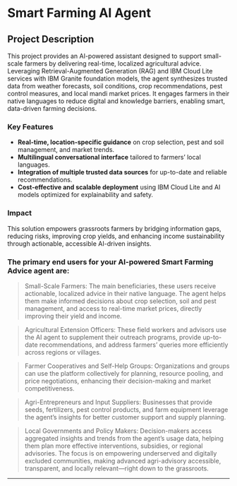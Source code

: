 # Smart Farming AI Agent

## Project Description
This project provides an AI-powered assistant designed to support small-scale farmers by delivering real-time, localized agricultural advice. Leveraging Retrieval-Augmented Generation (RAG) and IBM Cloud Lite services with IBM Granite foundation models, the agent synthesizes trusted data from weather forecasts, soil conditions, crop recommendations, pest control measures, and local mandi market prices. It engages farmers in their native languages to reduce digital and knowledge barriers, enabling smart, data-driven farming decisions.

### Key Features
- **Real-time, location-specific guidance** on crop selection, pest and soil management, and market trends.
- **Multilingual conversational interface** tailored to farmers’ local languages.
- **Integration of multiple trusted data sources** for up-to-date and reliable recommendations.
- **Cost-effective and scalable deployment** using IBM Cloud Lite and AI models optimized for explainability and safety.

### Impact
This solution empowers grassroots farmers by bridging information gaps, reducing risks, improving crop yields, and enhancing income sustainability through actionable, accessible AI-driven insights.

### The primary end users for your AI-powered Smart Farming Advice agent are:
>Small-Scale Farmers: The main beneficiaries, these users receive actionable, localized advice in their native language. The agent helps them make informed decisions about crop selection, soil and pest management, and access to real-time market prices, directly improving their yield and income.

>Agricultural Extension Officers: These field workers and advisors use the AI agent to supplement their outreach programs, provide up-to-date recommendations, and address farmers’ queries more efficiently across regions or villages.

>Farmer Cooperatives and Self-Help Groups: Organizations and groups can use the platform collectively for planning, resource pooling, and price negotiations, enhancing their decision-making and market competitiveness.

>Agri-Entrepreneurs and Input Suppliers: Businesses that provide seeds, fertilizers, pest control products, and farm equipment leverage the agent’s insights for better customer support and supply planning.

>Local Governments and Policy Makers: Decision-makers access aggregated insights and trends from the agent’s usage data, helping them plan more effective interventions, subsidies, or regional advisories. The focus is on empowering underserved and digitally excluded communities, making advanced agri-advisory accessible, transparent, and locally relevant—right down to the grassroots.
---
